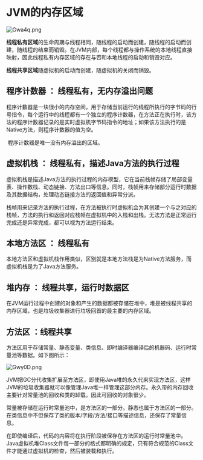 # JVM的内存区域

![Gwa4q.png](https://s.im5i.com/2021/04/15/Gwa4q.png)

​	**线程私有区域**的生命周期与线程相同，随线程的启动而创建，随线程的启动而创建，随线程的结束而销毁。在JVM内部，每个线程都与操作系统的本地线程直接映射，因此线程私有内存区域的存在与否和本地线程的启动和销毁对应。

​	**线程共享区域**随虚拟机的启动而创建，随虚拟机的关闭而销毁。

##  程序计数器 ： 线程私有，无内存溢出问题

​		程序计数器是一块很小的内存空间，用于存储当前运行的线程所执行的字节码的行号指令，每个运行中的线程都有一个独立的程序计数器，在方法正在执行时，该方法的程序计数器记录的是实时虚拟机字节码指令的地址；如果该方法执行的是Native方法，则程序计数器的值为空。

​		程序计数器是唯一没有内存溢出的区域。

## 虚拟机栈 ： 线程私有，描述Java方法的执行过程

​		虚拟机栈是描述Java方法的执行过程的内存模型，它在当前栈帧存储了局部变量表、操作数栈、动态链接、方法出口等信息。同时，栈帧用来存储部分运行时数据及其数据结构，处理动态链接方法的返回值和异常分派。

​		栈帧用来记录方法的执行过程，在方法被执行时虚拟机会为其创建一个与之对应的栈帧，方法的执行和返回对应栈帧在虚拟机中的入栈和出栈。无法方法是正常运行完成还是异常完成，都可以视为方法运行结束。

## 本地方法区 ： 线程私有

​		本地方法区和虚拟机栈作用类似，区别就是本地方法栈是为Native方法服务，而虚拟机栈是为了Java方法服务。

## 堆内存 ： 线程共享，运行时数据区

​		在JVM运行过程中创建的对象和产生的数据都被存储在堆中，堆是被线程共享的内存区域，也是垃圾收集器进行垃圾回首的最主要的内存区域。

## 方法区 ：线程共享

​		方法区用于存储常量、静态变量、类信息、即时编译器编译后的机器码、运行时常量池等数据。如下图所示：

![Gwy0D.png](https://s.im5i.com/2021/04/15/Gwy0D.png)

​		JVM把GC分代收集扩展至方法区，即使用Java堆的永久代来实现方法区，这样JVM的垃圾收集器就可以像管理Java堆一样管理这部分内存。永久带的内存回收主要针对常量池的回收和类的卸载，因此可回收的对象很少。

​		常量被存储在运行时常量池中，是方法区的一部分。静态也属于方法区的一部分。在类信息中不但保存了类的版本/字段/方法/接口等描述信息，还保存了常量信息。

​		在即使编译后，代码的内容将在执行阶段被保存在方法区的运行时常量池中。Java虚拟机堆Class文件每一部分的格式都明确的规定，只有符合规范的Class文件才能通过虚拟机的检查，然后被装载和执行。

